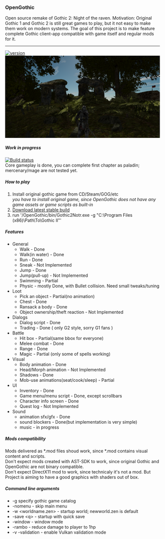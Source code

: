 ### OpenGothic
Open source remake of Gothic 2: Night of the raven.
Motivation: Original Gothic 1 and Gothic 2 is still great games to play, but it not easy to make them work on modern systems.
The goal of this project is to make feature complete Gothic client-app compatible with game itself and regular mods for it.

----
[![version](https://img.shields.io/github/release-pre/Try/opengothic?style=for-the-badge)](https://github.com/Try/opengothic/releases/latest)
![Screenshoot](doc/scr0.png)
##### Work in progress
[![Build status](https://ci.appveyor.com/api/projects/status/github/Try/opengothic?svg=true)](https://ci.appveyor.com/project/Try/opengothic)  
Core gameplay is done, you can complete first chapter as paladin; mercenary/mage are not tested yet.  

##### How to play
1. Install original gothic game from CD/Steam/GOG/etc  
*you have to install original game, since OpenGothic does not have any game assets or game scripts as built-in*
2. [Download latest stable build](https://github.com/Try/opengothic/releases/latest)
3. run '/OpenGothic/bin/Gothic2Notr.exe -g "C:\Program Files (x86)\Path\To\Gothic II"'

##### Features
* General
    * Walk - Done
    * Walk(in water) - Done
    * Run - Done
    * Sneak - Not Implemented
    * Jump - Done
    * Jump(pull-up) - Not Implemented
    * Swimming - Partial
    * Physic - mostly Done, with Bullet collision. Need small tweaks/tuning
* Loot
    * Pick an object - Partial(no animation)
    * Chest - Done
    * Ransack a body - Done
    * Object ownership/theft reaction - Not Implemented 
* Dialogs
    * Dialog script - Done
    * Trading - Done ( only G2 style, sorry G1 fans )
* Battle
    * Hit box - Partial(same bbox for everyone) 
    * Melee combat - Done
    * Range - Done
    * Magic - Partial (only some of spells working)
* Visual
    * Body animation - Done
    * Head/Morph animation - Not Implemented
    * Shadows - Done
    * Mob-use animations(seat/cook/sleep) - Partial
* UI
    * Inventory - Done
    * Game menu/menu script - Done, except scrollbars
    * Character info screen - Done
    * Quest log - Not Implemented 
* Sound
    * animation sfx/gfx - Done
    * sound blockers - Done(but implementation is very simple)
    * music - in progress


##### Mods compatibility
Mods delivered as *.mod files shoud work, since *.mod contains visual content and scripts.  
Don't expect mods created with AST-SDK to work, since original Gothic and OpenGothic are not binary compatible.  
Don't expect DirectX11 mod to work, since technicaly it's not a mod. But Project is aiming to have a good graphics with shaders out of box.  


##### Command line arguments
* -g specify gothic game catalog
* -nomenu - skip main menu
* -w <worldname.zen> - startup world; newworld.zen is default
* -save \<q> - startup with quick save
* -window - window mode
* -rambo - reduce damage to player to 1hp
* -v -validation - enable Vulkan validation mode
